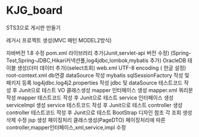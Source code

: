 # KJG_board
STS3으로 게시판 만들기

레거시 프로젝트 생성(MVC 패턴 MODEL2방식)

자바버전 1.8 수정
pom.xml 라이브러리 추가(Junit,servlet-api 버전 수정)
(Spring-Test,Spring-JDBC,Hikari커넥션풀,log4jdbc,lombok,mybatis 추가)
OracleDB 테이블 생성(더미 데이터 추가)(select조회)
web.xml UTF-8 encoding ( 한글 설정)
root-context.xml 
db연결 dataSource 작성 
mybatis sqlSessionFactory 작성 및 패키지 등록
log4jdbc.log4j2.properties 작성
jdbc 및 dataSource 테스트코드 작성 후 Junit으로 테스트
VO 클래스생성
mapper 인터페이스 생성
mapper.xml 쿼리문 작성
mapper 테스트코드 작성 후 Junit으로 테스트
service 인터페이스 생성
serviceImpl 생성
service 테스트코드 작성 후 Junit으로 테스트
controller 생성
controller 테스트코드 작성 후 Junit으로 테스트
BootStrap 디자인 참조
각 조회 생성 삭제 수정 jsp 생성
페이징처리 클래스생성(PageDTO)
페이징처리에 따른 controller,mapper인터페이스,xml,service,impl 수정



